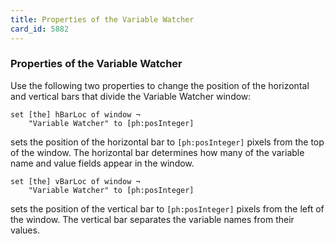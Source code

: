 ```yaml
---
title: Properties of the Variable Watcher
card_id: 5882
---
```


### Properties of the Variable Watcher

Use the following two properties to change the position of the horizontal and vertical bars that divide the Variable Watcher window:

```
set [the] hBarLoc of window ¬
    "Variable Watcher" to [ph:posInteger]
```

sets the position of the horizontal bar to `[ph:posInteger]` pixels from the top of the window. The horizontal bar determines how many of the variable name and value fields appear in the window.

```
set [the] vBarLoc of window ¬
    "Variable Watcher" to [ph:posInteger]
```

sets the position of the vertical bar to `[ph:posInteger]` pixels from the left of the window. The vertical bar separates the variable names from their values.

